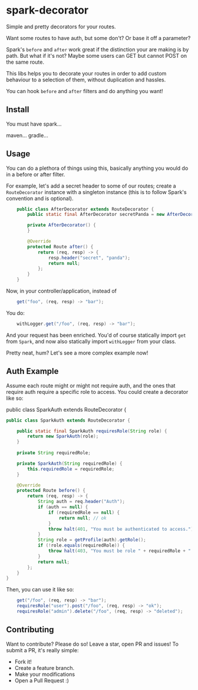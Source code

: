 # spark-decorator

Simple and pretty decorators for your routes.

Want some routes to have auth, but some don't? Or base it off a parameter?

Spark's `before` and `after` work great if the distinction your are making is by path. But what if it's not? Maybe some users can GET but cannot POST on the same route.

This libs helps you to decorate your routes in order to add custom behaviour to a selection of them, without duplication and hassles.

You can hook `before` and `after` filters and do anything you want! 

## Install

You must have spark...

maven...
gradle...

## Usage

You can do a plethora of things using this, basically anything you would do in a before or after filter.

For example, let's add a secret header to some of our routes; create a `RouteDecorator` instance with a singleton instance (this is to follow Spark's convention and is optional).

```java
    public class AfterDecorator extends RouteDecorator {
        public static final AfterDecorator secretPanda = new AfterDecorator();

        private AfterDecorator() {
        }

        @Override
        protected Route after() {
            return (req, resp) -> {
                resp.header("secret", "panda");
                return null;
            };
        }
    }
```

Now, in your controller/application, instead of
```java
    get("foo", (req, resp) -> "bar");
```

You do:

```java
    withLogger.get("/foo", (req, resp) -> "bar");
```

And your request has been enriched. You'd of course statically import `get` from `Spark`, and now also statically import `withLogger` from your class.

Pretty neat, hum? Let's see a more complex example now!

## Auth Example

Assume each route might or might not require auth, and the ones that require auth require a specific role to access. You could create a decorator like so:

public class SparkAuth extends RouteDecorator {

```java
public class SparkAuth extends RouteDecorator {

    public static final SparkAuth requiresRole(String role) {
        return new SparkAuth(role);
    }
    
    private String requiredRole;

    private SparkAuth(String requiredRole) {
        this.requiredRole = requiredRole;
    }

    @Override
    protected Route before() {
        return (req, resp) -> {
            String auth = req.header("Auth");
            if (auth == null) {
                if (requiredRole == null) {
                    return null; // ok
                }
                throw halt(401, "You must be authenticated to access.");
            }
            String role = getProfile(auth).getRole();
            if (!role.equals(requiredRole)) {
                throw halt(403, "You must be role " + requiredRole + " to access.");
            }
            return null;
        };
    }
}
```

Then, you can use it like so:

```java
    get("/foo", (req, resp) -> "bar");
    requiresRole("user").post("/foo", (req, resp) -> "ok");
    requiresRole("admin").delete("/foo", (req, resp) -> "deleted");
```

## Contributing

Want to contribute? Please do so! Leave a star, open PR and issues! To submit a PR, it's really simple:

* Fork it!
* Create a feature branch.
* Make your modifications
* Open a Pull Request :)